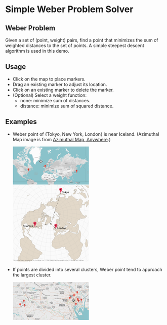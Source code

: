 # Simple Weber Problem Solver


## Weber Problem

Given a set of (point, weight) pairs, find a point that minimizes the sum of weighted distances to the set of points. A simple steepest descent algorithm is used in this demo.


## Usage

- Click on the map to place markers.
- Drag an existing marker to adjust its location.
- Click on an existing marker to delete the marker.
- (Optional) Select a weight function:
  - none: minimize sum of distances.
  - distance: minimize sum of squared distance.


## Examples

- Weber point of {Tokyo, New York, London} is near Iceland. (Azimuthal Map image is from [Azimuthal Map, Anywhere](http://maps.ontarget.cc/azmap/en.html).)

  <img src="https://raw.githubusercontent.com/kymok/weber-solver/master/docs/images/tokyo-ny-london.png" width="50%" height="50%">

  <img src="https://raw.githubusercontent.com/kymok/weber-solver/master/docs/images/azimuthal-map.png" width="50%" height="50%">

- If points are divided into several clusters, Weber point tend to approach the largest cluster.

  <img src="https://raw.githubusercontent.com/kymok/weber-solver/master/docs/images/cluster.png" width="50%" height="50%">
